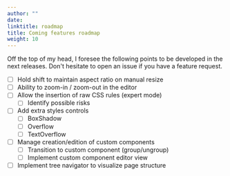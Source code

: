 ```yaml
---
author: ""
date:
linktitle: roadmap
title: Coming features roadmap
weight: 10
---
```


Off the top of my head, I foresee the following points to be developed in the next releases. Don't hesitate to open an issue if you have a feature request.

- [ ] Hold shift to maintain aspect ratio on manual resize
- [ ] Ability to zoom-in / zoom-out in the editor
- [ ] Allow the insertion of raw CSS rules (expert mode)
  - [ ] Identify possible risks
- [ ] Add extra styles controls
  - [ ] BoxShadow
  - [ ] Overflow
  - [ ] TextOverflow
- [ ] Manage creation/edition of custom components
  - [ ] Transition to custom component (group/ungroup)
  - [ ] Implement custom component editor view
- [ ] Implement tree navigator to visualize page structure
